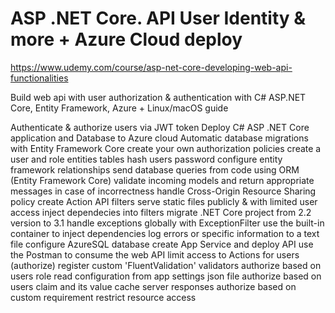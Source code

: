 # ASP .NET Core. API User Identity & more + Azure Cloud deploy

https://www.udemy.com/course/asp-net-core-developing-web-api-functionalities

Build web api with user authorization & authentication with C# ASP.NET Core, Entity Framework, Azure + Linux/macOS guide


Authenticate & authorize users via JWT token
Deploy C# ASP .NET Core application and Database to Azure cloud
Automatic database migrations with Entity Framework Core
create your own authorization policies
create a user and role entities tables
hash users password
configure entity framework relationships
send database queries from code using ORM (Entity Framework Core)
validate incoming models and return appropriate messages in case of incorrectness
handle Cross-Origin Resource Sharing policy
create Action API filters
serve static files publicly & with limited user access
inject dependecies into filters
migrate .NET Core project from 2.2 version to 3.1
handle exceptions globally with ExceptionFilter
use the built-in container to inject dependencies
log errors or specific information to a text file
configure AzureSQL database
create App Service and deploy API
use the Postman to consume the web API
limit access to Actions for users (authorize)
register custom 'FluentValidation' validators
authorize based on users role
read configuration from app settings json file
authorize based on users claim and its value
cache server responses
authorize based on custom requirement
restrict resource access